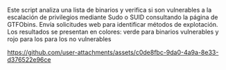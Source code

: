 Este script analiza una lista de binarios y verifica si son vulnerables a la escalación de privilegios mediante Sudo o SUID consultando la página de GTFObins. 
Envía solicitudes web para identificar métodos de explotación. 
Los resultados se presentan en colores: verde para binarios vulnerables y rojo para los para los no vulnerables



https://github.com/user-attachments/assets/c0de8fbc-9da0-4a9a-8e33-d376522e96ce

